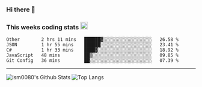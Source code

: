 ### Hi there 👋

<!--START_SECTION:giphy-->
<!--END_SECTION:giphy-->

### This weeks coding stats <img src="https://media1.giphy.com/media/LmNwrBhejkK9EFP504/giphy.gif?cid=ecf05e4723nsktnyyj53u162g7cy5rjqfg6gz06kxdg5y55g&rid=giphy.gif" width="20" height="20" />
<!--START_SECTION:waka-->
```text
Other        2 hrs 11 mins   ██████▓░░░░░░░░░░░░░░░░░░   26.58 % 
JSON         1 hr 55 mins    ██████░░░░░░░░░░░░░░░░░░░   23.41 % 
C#           1 hr 33 mins    ████▓░░░░░░░░░░░░░░░░░░░░   18.92 % 
JavaScript   48 mins         ██▒░░░░░░░░░░░░░░░░░░░░░░   09.85 % 
Git Config   36 mins         ██░░░░░░░░░░░░░░░░░░░░░░░   07.39 % 
```
<!--END_SECTION:waka-->

<!--START_SECTION:comicstrip-->
<!--END_SECTION:comicstrip-->

---

![ism0080's Github Stats](https://github-readme-stats.vercel.app/api?username=ism0080&show_icons=true%hide_border=true&hide=issues)
![Top Langs](https://github-readme-stats.vercel.app/api/top-langs/?username=ism0080&layout=compact)

<!--
**ism0080/ism0080** is a ✨ _special_ ✨ repository because its `README.md` (this file) appears on your GitHub profile.

Here are some ideas to get you started:

- 🔭 I’m currently working on ...
- 🌱 I’m currently learning ...
- 👯 I’m looking to collaborate on ...
- 🤔 I’m looking for help with ...
- 💬 Ask me about ...
- 📫 How to reach me: ...
- 😄 Pronouns: ...
- ⚡ Fun fact: ...
-->
